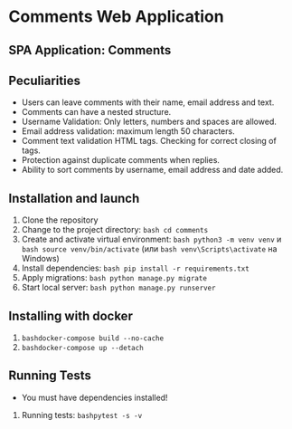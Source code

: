 # Comments Web Application
## SPA Application: Comments

## Peculiarities
- Users can leave comments with their name, email address and text.
- Comments can have a nested structure.
- Username Validation: Only letters, numbers and spaces are allowed.
- Email address validation: maximum length 50 characters.
- Comment text validation HTML tags. Checking for correct closing of tags.
- Protection against duplicate comments when replies.
- Ability to sort comments by username, email address and date added.

## Installation and launch
1. Clone the repository
2. Change to the project directory: ```bash cd comments```
3. Create and activate virtual environment: ```bash python3 -m venv venv``` и ```bash source venv/bin/activate``` (или ```bash venv\Scripts\activate``` на Windows)
4. Install dependencies: ```bash pip install -r requirements.txt```
5. Apply migrations: ```bash python manage.py migrate```
6. Start local server: ```bash python manage.py runserver```

## Installing with docker
1. ```bashdocker-compose build --no-cache```
2. ```bashdocker-compose up --detach```

## Running Tests
- You must have dependencies installed!
1. Running tests: ```bashpytest -s -v```